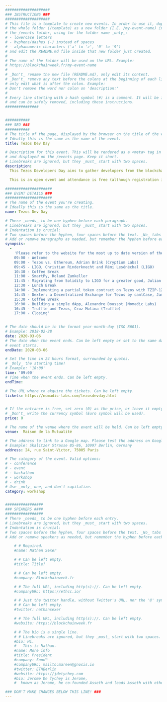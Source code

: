 ```yaml
---
####################
### INSTRUCTIONS ###
####################
# This file is a template to create new events. In order to use it, duplicate
# the whole folder (/template) as a new folder (I.E. /my-event-name) inside of
# the /events folder, using for the folder name _only_:
# - lowercase letters
# - hyphens/dashes (-) instead of spaces
# - alphanumeric characters ('a' to 'z', '0' to '9')
# and edit the README.md file inside that new folder just created.
#
# The name of the folder will be used on the URL. Example:
# https://blockchainweek.fr/my-event-name
#
# _Don't_ rename the new file (README.md), only edit its content.
# _Don't_ remove any text before the colons at the beginning of each line,
# only edit what is after the colon. Example:
# Don't remove the word nor colon on 'description:'
#
# Every line starting with a hash symbol (#) is a comment. It will be ignored
# and can be safely removed, including these instructions.
###############


###########
### SEO ###
###########
# The title of the page, displayed by the browser on the title of the window.
# Ideally this is the same as the name of the event.
title: Tezos Dev Day

# Description for this event. This will be rendered as a <meta> tag in the HTML,
# and displayed on the /events page. Keep it short.
# Linebreaks are ignored, but they _must_ start with two spaces.
description: 
  This Tezos Developers Day aims to gather developers from the blockchain space during one day in Paris, around tutorial presentations and discussions.

  This is an open event and attendance is free (although registration is mandatory). Developers are of course welcome.

#####################
### EVENT DETAILS ###
#####################
# The name of the event you're creating.
# Ideally this is the same as the title.
name: Tezos Dev Day

# There _needs_ to be one hyphen before each paragraph.
# Linebreaks are ignored, but they _must_ start with two spaces.
# Indentation is crucial:
# Two spaces before the hyphen, four spaces before the text. _No_ tabs allowed.
# Add or remove paragraphs as needed, but remember the hyphen before each entry.
synopsis:
  -
    'Please refer to the website for the most up to date version of the program.
    09:00 - Welcome
    09:00 - Tezos vs. Ethereum, Adrian Brink (Cryptium Labs)
    09:45 - LIGO, Christian Rinderknecht and Rémi Lesénéchal (LIGO)
    10:30 - Coffee Break
    11:00 - SmartPy, Roland Zumkeller
    11:45 - Migrating from Solidity to LIGO for a greater good, Julian Konchunas, Anastasiia Kondaurova and Sergii Glushkovskyi (Madfish Solutions)
    12:30 - Lunch Break
    14:00 - Implementing a partial token contract on Tezos with TZIP-12 Matej Sima (Stove Labs)
    14:45 - Dexter: a Decentralized Exchange for Tezos by camlCase, James Haver (camlCase)
    15:30 - Coffee Break
    16:00 - Building a simple dApp, Alexandre Doussot (Nomadic Labs)
    16:45 - Truffle and Tezos, Cruz Molina (Truffle)
    17:00 - Closing'
    

# The date should be in the format year-month-day (ISO 8601).
# Example: 2018-02-28
date: 2020-03-06
# The date when the event ends. Can be left empty or set to the same day the
# event starts.
endDate: 2020-03-06

# Set the time in 24 hours format, surrounded by quotes.
# _Only_ the starting time!
# Example: '18:00'
time: '09:00'
# Time when the event ends. Can be left empty.
endTime: 

# The URL where to akquire the tickets. Can be left empty.
tickets: https://nomadic-labs.com/tezosdevday.html


# If the entrance is free, set zero (0) as the price, or leave it empty.
# _Don't_ write the currency symbol (Euro symbol will be used).
price: 0

# The name of the venue where the event will be held. Can be left empty.
venue:  Maison de la Mutualité

# The address to link to a Google map. Please test the address on Google Maps.
# Example: Skalitzer Strasse 85-86, 10997 Berlin, Germany
address: 24, rue Saint-Victor, 75005 Paris

# The category of the event. Valid options:
# - conference
# - event
# - hackathon
# - workshop
# - drink
# Use _only_ one, and don't capitalize.
category: workshop


#################
### SPEAKERS ####
#################
# There _needs_ to be one hyphen before each entry.
# Linebreaks are ignored, but they _must_ start with two spaces.
# Indentation is crucial:
# Two spaces before the hyphen, four spaces before the text. _No_ tabs allowed.
# Add or remove speakers as needed, but remember the hyphen before each entry.

    # # Required.
    #name: Nathan Sexer

    # # Can be left empty.
    #title: Title?

    # # Can be left empty.
    #company: Blockchainweek.fr

    # # The full URL, including http(s)://. Can be left empty.
    #companyURL: https://ethcc.io/

    # # Just the twitter handle, without Twitter's URL, nor the '@' symbol.
    # # Can be left empty.
    #twitter: nathansexer

    # # The full URL, including http(s)://. Can be left empty.
    #website: https://blockchainweek.fr

    # # The bio is a single line.
    # # Linebreaks are ignored, but they _must_ start with two spaces.
    #bio: Hi.
    #   This is Nathan. 
    #name: More info
    #title: President
    #company: Soon™
    #companyURL: mailto:mareen@gnosis.io
    #twitter: ETHBerlin
    #website: https://jdetychey.com
    #bio: Jerome De Tychey is Jerome,
    #  known as Jerome, he co-founded Asseth and leads Asseth with other asseths.

### DON'T MAKE CHANGES BELOW THIS LINE! ###
---
```

<!-- ### DON'T MAKE CHANGES BELOW THIS LINE! ### -->

<Event-Content/>
